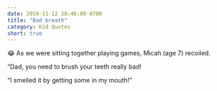 ```yaml
---
date: 2019-11-12 20:46:00-0700
title: "Bad breath"
category: Kid Quotes
short: true
---
```


😂 As we were sitting together playing games, Micah (age 7) recoiled.

“Dad, you need to brush your teeth really bad!

“I smelled it by getting some in my mouth!”
